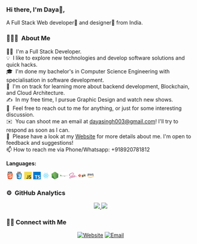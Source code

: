 ### Hi there, I'm Daya👦,
A Full Stack Web developer🎯 and designer🌈 from India.

### 👨🏻‍💻 &nbsp;About Me

👨‍💻 &nbsp;I'm a Full Stack Developer.\
💡 &nbsp;I like to explore new technologies and develop software solutions and quick hacks.\
🎓 &nbsp;I'm done my bachelor's in Computer Science Engineering with specialisation in software development.\
🌱 &nbsp;I'm on track for learning more about backend development, Blockchain, and Cloud Architecture.\
✍️ &nbsp;In my free time, I pursue Graphic Design and watch new shows.\
💬 &nbsp;Feel free to reach out to me for anything, or just for some interesting discussion.\
✉️ &nbsp;You can shoot me an email at dayasingh003@gmail.com! I'll try to respond as soon as I can.\
📄 &nbsp;Please have a look at my [Website](https://daya.netlify.com) for more details about me. I'm open to feedback and suggestions!\
📫 How to reach me via Phone/Whatsapp: +918920781812

**Languages:**  

<code><img height="20" src="https://raw.githubusercontent.com/github/explore/80688e429a7d4ef2fca1e82350fe8e3517d3494d/topics/html/html.png"></code>
<code><img height="20" src="https://raw.githubusercontent.com/github/explore/80688e429a7d4ef2fca1e82350fe8e3517d3494d/topics/css/css.png"></code>
<code><img height="20" src="https://raw.githubusercontent.com/github/explore/80688e429a7d4ef2fca1e82350fe8e3517d3494d/topics/javascript/javascript.png"></code>
<code><img height="20" src="https://raw.githubusercontent.com/github/explore/80688e429a7d4ef2fca1e82350fe8e3517d3494d/topics/typescript/typescript.png"></code>
<code><img height="20" src="https://raw.githubusercontent.com/github/explore/80688e429a7d4ef2fca1e82350fe8e3517d3494d/topics/react/react.png"></code>
<code><img height="20" src="https://raw.githubusercontent.com/github/explore/80688e429a7d4ef2fca1e82350fe8e3517d3494d/topics/nodejs/nodejs.png"></code>
<code><img height="20" src="https://raw.githubusercontent.com/github/explore/80688e429a7d4ef2fca1e82350fe8e3517d3494d/topics/mongodb/mongodb.png"></code>
<code><img height="20" src="https://raw.githubusercontent.com/github/explore/80688e429a7d4ef2fca1e82350fe8e3517d3494d/topics/sass/sass.png"></code>
<code><img height="20" src="https://raw.githubusercontent.com/github/explore/80688e429a7d4ef2fca1e82350fe8e3517d3494d/topics/git/git.png"></code>
<code><img height="20" src="https://raw.githubusercontent.com/github/explore/80688e429a7d4ef2fca1e82350fe8e3517d3494d/topics/aws/aws.png"></code>

### ⚙️ &nbsp;GitHub Analytics

<p align="center">
<a href="https://github.com/AVS1508">
  <img height="180em" src="https://github-readme-stats-eight-theta.vercel.app/api?username=dayasingh22&show_icons=true&theme=algolia&include_all_commits=true&count_private=true"/>
  <img height="180em" src="https://github-readme-stats-eight-theta.vercel.app/api/top-langs/?username=dayasingh22&layout=compact&langs_count=8&theme=algolia"/>
</a>
</p>


<h3> 🤝🏻 Connect with Me </h3>

<p align="center">
<a href="https://daya.netlify.com/"><img alt="Website" src="https://img.shields.io/badge/Website-www.daya.netlify.com-blue?style=flat-square&logo=google-chrome"></a>
<a href="mailto:dayasingh003@@gmail.com"><img alt="Email" src="https://img.shields.io/badge/Email-dayasingh003@gmail.com-blue?style=flat-square&logo=gmail"></a>
</p>

 <!--⭐️ From [Dayanidhee Singh](https://github.com/Dayasingh22)-->

